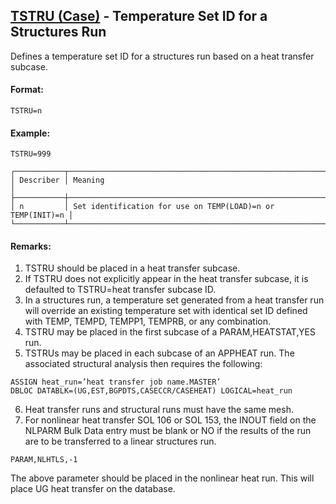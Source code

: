 ## [TSTRU (Case)](https://nexus.hexagon.com/documentationcenter/bundle/MSC_Nastran_2022.4/page/Nastran_Combined_Book/qrg/casecontrol4a/TOC.TSTRU.Case.xhtml) - Temperature Set ID for a Structures Run

Defines a temperature set ID for a structures run based on a heat transfer subcase.

#### Format:

```nastran
TSTRU=n
```

#### Example:

```nastran
TSTRU=999
```

```text
┌───────────┬────────────────────────────────────────────────────────────┐
│ Describer │ Meaning                                                    │
├───────────┼────────────────────────────────────────────────────────────┤
│ n         │ Set identification for use on TEMP(LOAD)=n or TEMP(INIT)=n │
└───────────┴────────────────────────────────────────────────────────────┘
```

#### Remarks:

1. TSTRU should be placed in a heat transfer subcase.
2. If TSTRU does not explicitly appear in the heat transfer subcase, it is defaulted to TSTRU=heat transfer subcase ID.
3. In a structures run, a temperature set generated from a heat transfer run will override an existing temperature set with identical set ID defined with TEMP, TEMPD, TEMPP1, TEMPRB, or any combination.
4. TSTRU may be placed in the first subcase of a PARAM,HEATSTAT,YES run.
5. TSTRUs may be placed in each subcase of an APPHEAT run. The associated structural analysis then requires the following:

```nastran
ASSIGN heat_run=’heat transfer job name.MASTER’ 
DBLOC DATABLK=(UG,EST,BGPDTS,CASECCR/CASEHEAT) LOGICAL=heat_run
```

6. Heat transfer runs and structural runs must have the same mesh.
7. For nonlinear heat transfer SOL 106 or SOL 153, the INOUT field on the NLPARM Bulk Data entry must be blank or NO if the results of the run are to be transferred to a linear structures run.

```nastran
PARAM,NLHTLS,-1
```

The above parameter should be placed in the nonlinear heat run. This will place UG heat transfer on the database.
